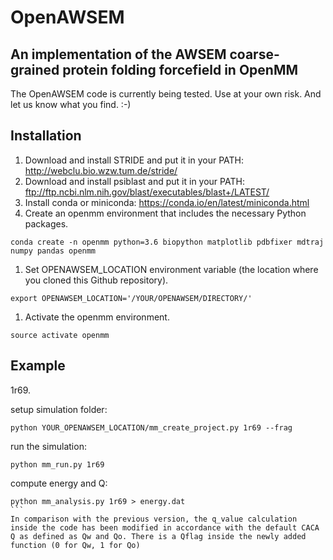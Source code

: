 # OpenAWSEM
## An implementation of the AWSEM coarse-grained protein folding forcefield in OpenMM

The OpenAWSEM code is currently being tested. Use at your own risk. And let us know what you find. :-)

## Installation
1. Download and install STRIDE and put it in your PATH: http://webclu.bio.wzw.tum.de/stride/
1. Download and install psiblast and put it in your PATH: ftp://ftp.ncbi.nlm.nih.gov/blast/executables/blast+/LATEST/
1. Install conda or miniconda: https://conda.io/en/latest/miniconda.html
1. Create an openmm environment that includes the necessary Python packages.
```
conda create -n openmm python=3.6 biopython matplotlib pdbfixer mdtraj numpy pandas openmm
```
1. Set OPENAWSEM_LOCATION environment variable (the location where you cloned this Github repository).
```
export OPENAWSEM_LOCATION='/YOUR/OPENAWSEM/DIRECTORY/'
```
1. Activate the openmm environment.
```
source activate openmm
```

## Example
1r69.

setup simulation folder:
```
python YOUR_OPENAWSEM_LOCATION/mm_create_project.py 1r69 --frag
```

run the simulation:
```
python mm_run.py 1r69
```

compute energy and Q:
```
python mm_analysis.py 1r69 > energy.dat
```  
In comparison with the previous version, the q_value calculation inside the code has been modified in accordance with the default CACA Q as defined as Qw and Qo. There is a Qflag inside the newly added function (0 for Qw, 1 for Qo)
